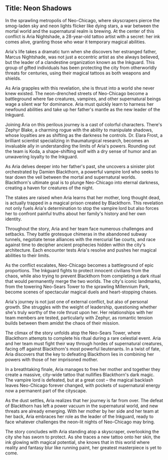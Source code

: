 
## Title: Neon Shadows

In the sprawling metropolis of Neo-Chicago, where skyscrapers pierce the smog-laden sky and neon lights flicker like dying stars, a war between the mortal world and the supernatural realm is brewing. At the center of this conflict is Aria Nightshade, a 28-year-old tattoo artist with a secret: her ink comes alive, granting those who wear it temporary magical abilities.

Aria's life takes a dramatic turn when she discovers her estranged father, Marcus Nightshade, was not just a eccentric artist as she always believed, but the leader of a clandestine organization known as the Inkguard. This group of gifted individuals has been protecting the city from otherworldly threats for centuries, using their magical tattoos as both weapons and shields.

As Aria grapples with this revelation, she is thrust into a world she never knew existed. The neon-drenched streets of Neo-Chicago become a battleground where fae creatures, vampires, and other supernatural beings wage a silent war for dominance. Aria must quickly learn to harness her newfound abilities and take up her father's mantle as the new leader of the Inkguard.

Joining Aria on this perilous journey is a cast of colorful characters. There's Zephyr Blake, a charming rogue with the ability to manipulate shadows, whose loyalties are as shifting as the darkness he controls. Dr. Elara Frost, a brilliant scientist specializing in thaumaturgical research, becomes an invaluable ally in understanding the limits of Aria's powers. Rounding out the team is Koda, a shape-shifting wolf with a dry sense of humor and an unwavering loyalty to the Inkguard.

As Aria delves deeper into her father's past, she uncovers a sinister plot orchestrated by Damien Blackthorn, a powerful vampire lord who seeks to tear down the veil between the mortal and supernatural worlds. Blackthorn's ultimate goal is to plunge Neo-Chicago into eternal darkness, creating a haven for creatures of the night.

The stakes are raised when Aria learns that her mother, long thought dead, is actually trapped in a magical prison created by Blackthorn. This revelation not only fuels Aria's determination to stop the vampire lord but also forces her to confront painful truths about her family's history and her own identity.

Throughout the story, Aria and her team face numerous challenges and setbacks. They battle grotesque chimeras in the abandoned subway tunnels, negotiate tense alliances with the mercurial fae courts, and race against time to decipher ancient prophecies hidden within the city's architecture. Each encounter tests Aria's resolve and pushes her magical abilities to their limits.

As the conflict escalates, Neo-Chicago becomes a battleground of epic proportions. The Inkguard fights to protect innocent civilians from the chaos, while also trying to prevent Blackthorn from completing a dark ritual that would permanently merge the two worlds. The city's iconic landmarks, from the towering Neo-Sears Tower to the sprawling Millennium Park, become scenes of spectacular magical duels and heart-stopping chases.

Aria's journey is not just one of external conflict, but also of personal growth. She struggles with the weight of leadership, questioning whether she's truly worthy of the role thrust upon her. Her relationships with her team members are tested, particularly with Zephyr, as romantic tension builds between them amidst the chaos of their mission.

The climax of the story unfolds atop the Neo-Sears Tower, where Blackthorn attempts to complete his ritual during a rare celestial event. Aria and her team must fight their way through hordes of supernatural creatures, facing off against Blackthorn's most powerful lieutenants. In a twist of fate, Aria discovers that the key to defeating Blackthorn lies in combining her powers with those of her imprisoned mother.

In a breathtaking finale, Aria manages to free her mother and together they create a massive, city-wide tattoo that nullifies Blackthorn's dark magic. The vampire lord is defeated, but at a great cost – the magical backlash leaves Neo-Chicago forever changed, with pockets of supernatural energy now a permanent part of the cityscape.

As the dust settles, Aria realizes that her journey is far from over. The defeat of Blackthorn has left a power vacuum in the supernatural world, and new threats are already emerging. With her mother by her side and her team at her back, Aria embraces her role as the leader of the Inkguard, ready to face whatever challenges the neon-lit nights of Neo-Chicago may bring.

The story concludes with Aria standing atop a skyscraper, overlooking the city she has sworn to protect. As she traces a new tattoo onto her skin, the ink glowing with magical potential, she knows that in this world where reality and fantasy blur like running paint, her greatest masterpiece is yet to come.
